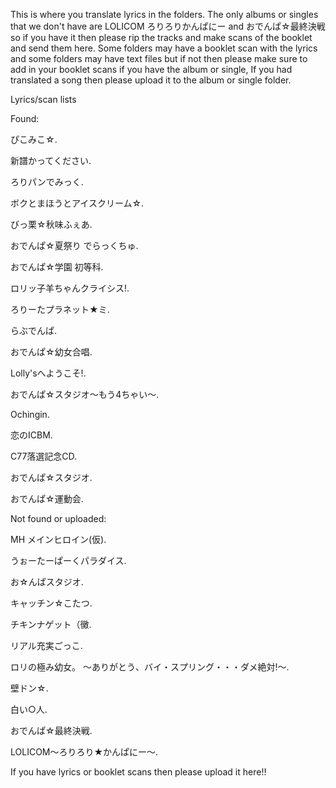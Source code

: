 This is where you translate lyrics in the folders.
The only albums or singles that we don't have are LOLICOM ろりろりかんぱにー and おでんぱ☆最終決戦 so if you have it then please rip the tracks and make scans of the booklet and send them here.
Some folders may have a booklet scan with the lyrics and some folders may have text files but if not then please make sure to add in your booklet scans if you have the album or single,
If you had translated a song then please upload it to the album or single folder.


Lyrics/scan lists


Found:


ぴこみこ☆.

新譜かってください.

ろりパンでみっく.

ボクとまほうとアイスクリーム☆.

びっ栗☆秋味ふぇあ.

おでんぱ☆夏祭り でらっくちゅ.

おでんぱ☆学園 初等科.

ロリッ子羊ちゃんクライシス!.

ろりーたプラネット★ミ.

らぶでんぱ.

おでんぱ☆幼女合唱.

Lolly'sへようこそ!.

おでんぱ☆スタジオ〜もう4ちゃい〜.

Ochingin.

恋のICBM.

C77落選記念CD.

おでんぱ☆スタジオ.

おでんぱ☆運動会.


Not found or uploaded:


MH メインヒロイン(仮).

うぉーたーぱーくパラダイス.

お☆んぱスタジオ.

キャッチン☆こたつ.

チキンナゲット（黴.

リアル充実ごっこ.

ロリの極み幼女。 ～ありがとう、バイ・スプリング・・・ダメ絶対!～.

壁ドン☆.

白い○人.

おでんぱ☆最終決戦.

LOLICOM～ろりろり★かんぱにー～.


If you have lyrics or booklet scans then please upload it here!!
